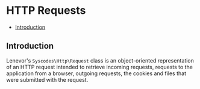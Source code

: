 # HTTP Requests

- [Introduction](#introduction)

<a name="introduction"></a>
## Introduction

Lenevor's `Syscodes\Http\Request` class is an object-oriented representation of an HTTP request intended to retrieve incoming requests, requests to the application from a browser, outgoing requests, the cookies and files that were submitted with the request. 
